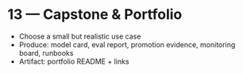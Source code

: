 # 13 — Capstone & Portfolio

- Choose a small but realistic use case
- Produce: model card, eval report, promotion evidence, monitoring board, runbooks
- Artifact: portfolio README + links
